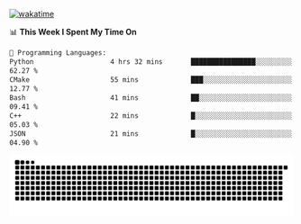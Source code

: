 [![wakatime](https://wakatime.com/badge/user/384f91c6-4eee-411f-8f3b-1b691f58a544.svg)](https://wakatime.com/@384f91c6-4eee-411f-8f3b-1b691f58a544)

<!--START_SECTION:waka-->
📊 **This Week I Spent My Time On** 

```text
💬 Programming Languages: 
Python                   4 hrs 32 mins       ████████████████░░░░░░░░░   62.27 % 
CMake                    55 mins             ███░░░░░░░░░░░░░░░░░░░░░░   12.77 % 
Bash                     41 mins             ██░░░░░░░░░░░░░░░░░░░░░░░   09.41 % 
C++                      22 mins             █░░░░░░░░░░░░░░░░░░░░░░░░   05.03 % 
JSON                     21 mins             █░░░░░░░░░░░░░░░░░░░░░░░░   04.90 % 
```


<!--END_SECTION:waka-->

<picture>
  <source media="(prefers-color-scheme: dark)" srcset="https://raw.githubusercontent.com/fuwx295/fuwx295/output/github-contribution-grid-snake-dark.svg">
  <source media="(prefers-color-scheme: light)" srcset="https://raw.githubusercontent.com/fuwx295/fuwx295/output/github-contribution-grid-snake.svg">
  <img alt="github contribution grid snake animation" src="https://raw.githubusercontent.com/fuwx295/fuwx295/output/github-contribution-grid-snake.svg">
</picture>
